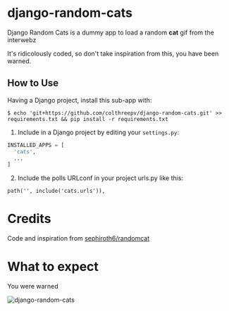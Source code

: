 django-random-cats
==================

Django Random Cats is a dummy app to load a random **cat** gif from the interwebz

It's ridicolously coded, so don't take inspiration from this, you have been warned.

## How to Use
Having a Django project, install this sub-app with:  
```
$ echo 'git+https://github.com/colthreepv/django-random-cats.git' >> requirements.txt && pip install -r requirements.txt
```

1. Include in a Django project by editing your `settings.py`:

```python
INSTALLED_APPS = [
  'cats',
  ...
]
```

2. Include the polls URLconf in your project urls.py like this:

```
path('', include('cats.urls')),
```

# Credits
Code and inspiration from [sephiroth6/randomcat](https://github.com/sephiroth6/randomcat)

# What to expect

You were warned

![django-random-cats](https://user-images.githubusercontent.com/2657230/38524937-b6eb375a-3c50-11e8-8da0-c3ad4f8cce0b.gif)
